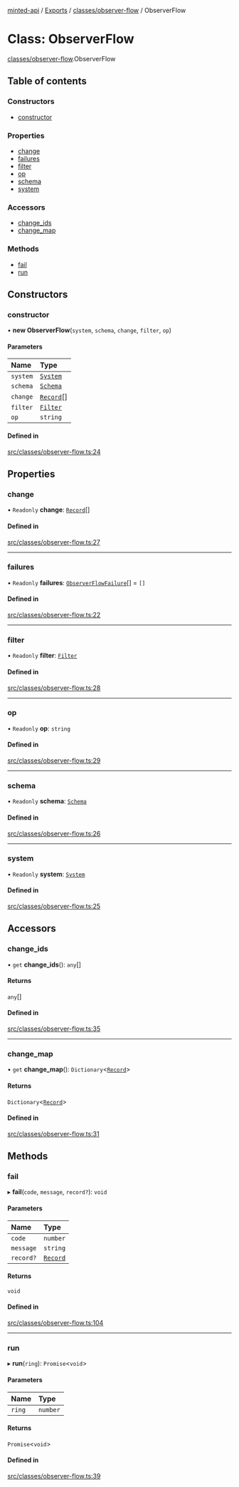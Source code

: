 [minted-api](../README.md) / [Exports](../modules.md) / [classes/observer-flow](../modules/classes_observer_flow.md) / ObserverFlow

# Class: ObserverFlow

[classes/observer-flow](../modules/classes_observer_flow.md).ObserverFlow

## Table of contents

### Constructors

- [constructor](classes_observer_flow.ObserverFlow.md#constructor)

### Properties

- [change](classes_observer_flow.ObserverFlow.md#change)
- [failures](classes_observer_flow.ObserverFlow.md#failures)
- [filter](classes_observer_flow.ObserverFlow.md#filter)
- [op](classes_observer_flow.ObserverFlow.md#op)
- [schema](classes_observer_flow.ObserverFlow.md#schema)
- [system](classes_observer_flow.ObserverFlow.md#system)

### Accessors

- [change\_ids](classes_observer_flow.ObserverFlow.md#change_ids)
- [change\_map](classes_observer_flow.ObserverFlow.md#change_map)

### Methods

- [fail](classes_observer_flow.ObserverFlow.md#fail)
- [run](classes_observer_flow.ObserverFlow.md#run)

## Constructors

### constructor

• **new ObserverFlow**(`system`, `schema`, `change`, `filter`, `op`)

#### Parameters

| Name | Type |
| :------ | :------ |
| `system` | [`System`](classes_system.System.md) |
| `schema` | [`Schema`](classes_schema.Schema.md) |
| `change` | [`Record`](classes_record.Record.md)[] |
| `filter` | [`Filter`](classes_filter.Filter.md) |
| `op` | `string` |

#### Defined in

[src/classes/observer-flow.ts:24](https://github.com/ianzepp/minted-api-ts/blob/4ef4443/src/classes/observer-flow.ts#L24)

## Properties

### change

• `Readonly` **change**: [`Record`](classes_record.Record.md)[]

#### Defined in

[src/classes/observer-flow.ts:27](https://github.com/ianzepp/minted-api-ts/blob/4ef4443/src/classes/observer-flow.ts#L27)

___

### failures

• `Readonly` **failures**: [`ObserverFlowFailure`](../interfaces/layouts_observer.ObserverFlowFailure.md)[] = `[]`

#### Defined in

[src/classes/observer-flow.ts:22](https://github.com/ianzepp/minted-api-ts/blob/4ef4443/src/classes/observer-flow.ts#L22)

___

### filter

• `Readonly` **filter**: [`Filter`](classes_filter.Filter.md)

#### Defined in

[src/classes/observer-flow.ts:28](https://github.com/ianzepp/minted-api-ts/blob/4ef4443/src/classes/observer-flow.ts#L28)

___

### op

• `Readonly` **op**: `string`

#### Defined in

[src/classes/observer-flow.ts:29](https://github.com/ianzepp/minted-api-ts/blob/4ef4443/src/classes/observer-flow.ts#L29)

___

### schema

• `Readonly` **schema**: [`Schema`](classes_schema.Schema.md)

#### Defined in

[src/classes/observer-flow.ts:26](https://github.com/ianzepp/minted-api-ts/blob/4ef4443/src/classes/observer-flow.ts#L26)

___

### system

• `Readonly` **system**: [`System`](classes_system.System.md)

#### Defined in

[src/classes/observer-flow.ts:25](https://github.com/ianzepp/minted-api-ts/blob/4ef4443/src/classes/observer-flow.ts#L25)

## Accessors

### change\_ids

• `get` **change_ids**(): `any`[]

#### Returns

`any`[]

#### Defined in

[src/classes/observer-flow.ts:35](https://github.com/ianzepp/minted-api-ts/blob/4ef4443/src/classes/observer-flow.ts#L35)

___

### change\_map

• `get` **change_map**(): `Dictionary`<[`Record`](classes_record.Record.md)\>

#### Returns

`Dictionary`<[`Record`](classes_record.Record.md)\>

#### Defined in

[src/classes/observer-flow.ts:31](https://github.com/ianzepp/minted-api-ts/blob/4ef4443/src/classes/observer-flow.ts#L31)

## Methods

### fail

▸ **fail**(`code`, `message`, `record?`): `void`

#### Parameters

| Name | Type |
| :------ | :------ |
| `code` | `number` |
| `message` | `string` |
| `record?` | [`Record`](classes_record.Record.md) |

#### Returns

`void`

#### Defined in

[src/classes/observer-flow.ts:104](https://github.com/ianzepp/minted-api-ts/blob/4ef4443/src/classes/observer-flow.ts#L104)

___

### run

▸ **run**(`ring`): `Promise`<`void`\>

#### Parameters

| Name | Type |
| :------ | :------ |
| `ring` | `number` |

#### Returns

`Promise`<`void`\>

#### Defined in

[src/classes/observer-flow.ts:39](https://github.com/ianzepp/minted-api-ts/blob/4ef4443/src/classes/observer-flow.ts#L39)

